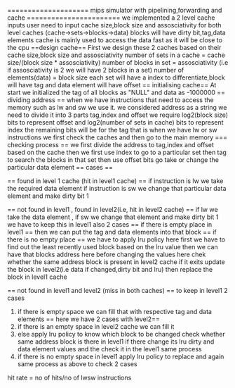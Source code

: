 ==================== mips simulator with pipelining,forwarding and cache =======================
we implemented a 2 level cache
inputs
user need to input cache size,block size and assosciativity for both level caches
(cache->sets->blocks->data)
blocks will have dirty bit,tag,data elements
cache is mainly used to access the data fast as it will be close to the cpu
==design cache==
First we design these 2 caches based on their cache size,block size and assosciativity
number of sets in a cache = cache size/(block size * assosciativity)
number of blocks in set = assosciativity (i.e if assosciativity is 2 we will have 2 blocks in a set)
number of elements(data) = block size
each set will have a index to differentiate,block will have tag and data element will have offset
== initialising cache==
At start we initialized the tag of all blocks as "NULL" and data as -1000000
== dividing address ==
when we have instructions that need to access the memory such as lw and sw we use it.
we considered address as a string we need to divide it into 3 parts tag,index and offset
we require log2(block size) bits to represent offset
and log2(number of sets in cache) bits to represent index
the remaining bits will be for the tag
that is when we have lw or sw instructions we first check the caches and then go to the main memory
=== checking process ==
we first divide the address to tag,index and offset based on the cache
then we first use index to go to a particular set
then tag to search the blocks in that set
then use offset bits go take or change the particular data element
== cases ==

== found in level 1 cache (hit in level1 cache) ==
if instruction is lw we take the required data element
if instruction is sw we change that particular data element and make dirty bit 1

== not found in level1 , found in level2(i.e, hit in level2 cache) ==
if lw we take the data element , if sw we change that element and make dirty bit 1
we have to keep this in level1 also
2 cases 
 == if there is empty place in level1 ==
 then we can put the tag and data elements into that block
 == if there is no empty place ==
 we have to apply lru policy here
 first we have to find out the least recently used block based on the lru value
 then we can have that blocks address
 here before changing the values here chek whether the same address block is present in level2 cache 
 if it exits update the block in level2(i.e data if changed,dirty bit and lru) 
 then replace the block in level1 cache

== not found in level1 and level2 (miss in both caches) ==
to keep in level1 2 cases
1. if there is empty space we can fill that with respective tag and data elements
  == here we have 2 cases with level2==
  1. if there is an empty space in level2 cache we can fill it
  2. else
    apply lru policy to know which block to be changed
    check whether same address block is there in level1
    if there change its lru dirty and data element values and the check it in the level1 same process
2. if there is no empty space in level1 
   apply lru policy to replace and again same process as above to check 2 cases

hit rate = no of hits/no of lwsw instructions

    
 
 
 
 
 
